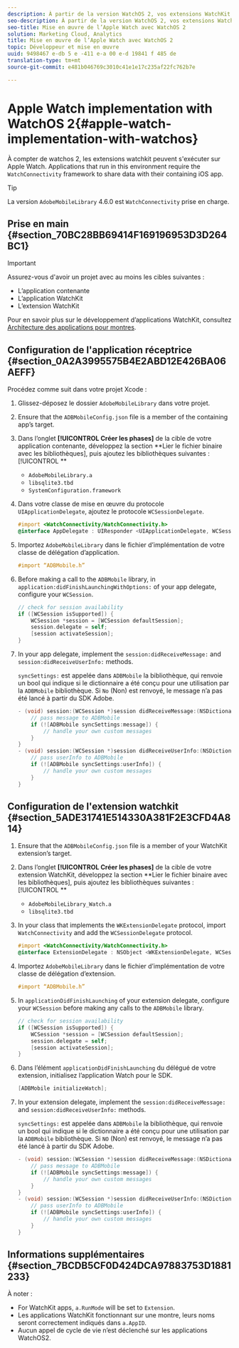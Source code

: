 ```yaml
---
description: À partir de la version WatchOS 2, vos extensions WatchKit s’exécutent sur un dispositif Apple Watch. Les applications qui s’exécutent dans cet environnement requièrent la structure WatchConnectivity pour partager des données avec leur application iOS contenante.
seo-description: À partir de la version WatchOS 2, vos extensions WatchKit s’exécutent sur un dispositif Apple Watch. Les applications qui s’exécutent dans cet environnement requièrent la structure WatchConnectivity pour partager des données avec leur application iOS contenante.
seo-title: Mise en œuvre de l’Apple Watch avec WatchOS 2
solution: Marketing Cloud, Analytics
title: Mise en œuvre de l’Apple Watch avec WatchOS 2
topic: Développeur et mise en œuvre
uuid: 9498467 e-db 5 e -411 e-a 00 e-d 19841 f 485 de
translation-type: tm+mt
source-git-commit: e481b046769c3010c41e1e17c235af22fc762b7e

---
```



# Apple Watch implementation with WatchOS 2{#apple-watch-implementation-with-watchos}

À compter de watchos 2, les extensions watchkit peuvent s'exécuter sur Apple Watch. Applications that run in this environment require the `WatchConnectivity` framework to share data with their containing iOS app.

>[!TIP]
>
>La version `AdobeMobileLibrary` 4.6.0 est `WatchConnectivity` prise en charge.

## Prise en main {#section_70BC28BB69414F169196953D3D264BC1}

>[!IMPORTANT]
>
>Assurez-vous d'avoir un projet avec au moins les cibles suivantes :
>
>* L’application contenante
>* L’application WatchKit
>* L’extension WatchKit
>



Pour en savoir plus sur le développement d’applications WatchKit, consultez [Architecture des applications pour montres](https://developer.apple.com/library/ios/documentation/General/Conceptual/WatchKitProgrammingGuide/DesigningaWatchKitApp.html#//apple_ref/doc/uid/TP40014969-CH3-SW1).

## Configuration de l'application réceptrice {#section_0A2A3995575B4E2ABD12E426BA06AEFF}

Procédez comme suit dans votre projet Xcode :

1. Glissez-déposez le dossier `AdobeMobileLibrary` dans votre projet.
1. Ensure that the `ADBMobileConfig.json` file is a member of the containing app’s target.
1. Dans l’onglet **[!UICONTROL Créer les phases]** de la cible de votre application contenante, développez la section **Lier le fichier binaire avec les bibliothèques], puis ajoutez les bibliothèques suivantes :[!UICONTROL **

   * `AdobeMobileLibrary.a`
   * `libsqlite3.tbd`
   * `SystemConfiguration.framework`

1. Dans votre classe de mise en œuvre du protocole `UIApplicationDelegate`, ajoutez le protocole `WCSessionDelegate`.

   ```objective-c
   #import <WatchConnectivity/WatchConnectivity.h> 
   @interface AppDelegate : UIResponder <UIApplicationDelegate, WCSessionDelegate>
   ```

1. Importez `AdobeMobileLibrary` dans le fichier d’implémentation de votre classe de délégation d’application.

   ```objective-c
   #import “ADBMobile.h”
   ```

1. Before making a call to the `ADBMobile` library, in `application:didFinishLaunchingWithOptions:` of your app delegate, configure your `WCSession`.

   ```objective-c
   // check for session availability 
   if ([WCSession isSupported]) { 
       WCSession *session = [WCSession defaultSession]; 
       session.delegate = self; 
       [session activateSession]; 
   }
   ```

1. In your app delegate, implement the `session:didReceiveMessage:` and `session:didReceiveUserInfo:` methods.

   `syncSettings:` est appelée dans `ADBMobile` la bibliothèque, qui renvoie un bool qui indique si le dictionnaire a été conçu pour une utilisation par la `ADBMobile` bibliothèque. Si `No` (Non) est renvoyé, le message n’a pas été lancé à partir du SDK Adobe.

   ```objective-c
   - (void) session:(WCSession *)session didReceiveMessage:(NSDictionary<NSString *,id> *)message { 
       // pass message to ADBMobile 
       if (![ADBMobile syncSettings:message]) { 
           // handle your own custom messages 
       } 
   } 
   - (void) session:(WCSession *)session didReceiveUserInfo:(NSDictionary<NSString *,id> *)userInfo { 
       // pass userInfo to ADBMobile 
       if (![ADBMobile syncSettings:userInfo]) { 
           // handle your own custom messages 
       } 
   } 
   ```

## Configuration de l'extension watchkit {#section_5ADE31741E514330A381F2E3CFD4A814}

1. Ensure that the `ADBMobileConfig.json` file is a member of your WatchKit extension’s target.
1. Dans l’onglet **[!UICONTROL Créer les phases]** de la cible de votre extension WatchKit, développez la section **Lier le fichier binaire avec les bibliothèques], puis ajoutez les bibliothèques suivantes :[!UICONTROL **

   * `AdobeMobileLibrary_Watch.a`
   * `libsqlite3.tbd`

1. In your class that implements the `WKExtensionDelegate` protocol, import `WatchConnectivity` and add the `WCSessionDelegate` protocol.

   ```objective-c
   #import <WatchConnectivity/WatchConnectivity.h> 
   @interface ExtensionDelegate : NSObject <WKExtensionDelegate, WCSessionDelegate>
   ```

1. Importez `AdobeMobileLibrary` dans le fichier d’implémentation de votre classe de délégation d’extension.

   ```objective-c
   #import “ADBMobile.h”
   ```

1. In `applicationDidFinishLaunching` of your extension delegate, configure your `WCSession` before making any calls to the `ADBMobile` library.

   ```objective-c
   // check for session availability 
   if ([WCSession isSupported]) { 
       WCSession *session = [WCSession defaultSession]; 
       session.delegate = self; 
       [session activateSession]; 
   }
   ```

1. Dans l’élément `applicationDidFinishLaunching` du délégué de votre extension, initialisez l’application Watch pour le SDK.

   ```objective-c
   [ADBMobile initializeWatch];
   ```

1. In your extension delegate, implement the `session:didReceiveMessage:` and `session:didReceiveUserInfo:` methods.

   `syncSettings:` est appelée dans `ADBMobile` la bibliothèque, qui renvoie un bool qui indique si le dictionnaire a été conçu pour une utilisation par la `ADBMobile` bibliothèque. Si `NO` (Non) est renvoyé, le message n’a pas été lancé à partir du SDK Adobe.

   ```objective-c
   - (void) session:(WCSession *)session didReceiveMessage:(NSDictionary<NSString *,id> *)message { 
       // pass message to ADBMobile 
       if (![ADBMobile syncSettings:message]) { 
           // handle your own custom messages 
       } 
   } 
   - (void) session:(WCSession *)session didReceiveUserInfo:(NSDictionary<NSString *,id> *)userInfo { 
       // pass userInfo to ADBMobile 
       if (![ADBMobile syncSettings:userInfo]) { 
           // handle your own custom messages 
       } 
   } 
   ```

## Informations supplémentaires {#section_7BCDB5CF0D424DCA97883753D1881233}

À noter :

* For WatchKit apps, `a.RunMode` will be set to `Extension`.
* Les applications WatchKit fonctionnant sur une montre, leurs noms seront correctement indiqués dans `a.AppID`.
* Aucun appel de cycle de vie n’est déclenché sur les applications WatchOS2.

